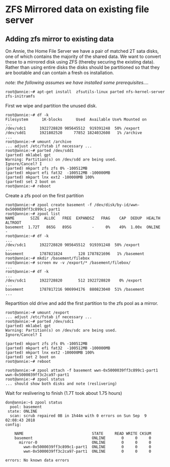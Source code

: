 # ZFS Mirrored data on existing file server
## Adding zfs mirror to existing data
On Annie, the Home File Server we have a pair of matched 2T sata disks, one of which contains the majority of the shared data. We want to convert these to a mirrored disk using  ZFS  (thereby securing the existing data). Rather than using entire disks the disks should be partitioned so that they are bootable and can contain a fresh os installation.

_note: the following assumes we have installed some prerequisites...._
	
	root@annie:~# apt-get install  zfsutils-linux parted nfs-kernel-server zfs-initramfs 
	
First we wipe and partition the unused disk.
	
	root@annie:~# df -k
	Filesystem      1K-blocks      Used  Available Use% Mounted on
	...
	/dev/sdc1      1922728820 905645512  919391248  50% /export
	/dev/sdd1      1921802520     77852 1824032608   1% /archive
	...
	root@annie:~# umount /archive
	... adjust /etc/fstab if necessary ...
	root@annie:~# parted /dev/sdd1
	(parted) mklabel gpt                                                    
	Warning: Partition(s) on /dev/sdd are being used.
	Ignore/Cancel? I                                                          
	(parted) mkpart zfs zfs 0% -100512MB
	(parted) mkpart efi fat32  -100512MB -100000MB
	(parted) mkpart lnx ext2 -100000MB 100%                                   
	(parted) set 2 boot on            
	root@annie:~# reboot                                 
	
Create a zfs pool on the first partition
	
	root@annie:~# zpool create basement -f /dev/disk/by-id/wwn-0x5000039ff3c899c1-part1
	root@annie:~# zpool list
	NAME       SIZE  ALLOC   FREE  EXPANDSZ   FRAG    CAP  DEDUP  HEALTH  ALTROOT
	basement  1.72T   865G   895G         -     0%    49%  1.00x  ONLINE  -
	root@annie:~# df -k
	...
	/dev/sdc1      1922728820 905645512  919391248  50% /export
	...
	basement       1787821824       128 1787821696   1% /basement
	root@annie:~# mkdir /basement/filebox
	root@annie:~# screen mv -v /export/* /basement/filebox/
	...
	root@annie:~# df -k
	...
	/dev/sdc1      1922728820       512 1922728820    0% /export
	...
	basement       1787817216 906994176  880823040  51% /basement
	...
	
Repartition old drive and add the first partition to  the zfs pool as a mirror.
	
	root@annie:~# umount /export
	... adjust /etc/fstab if necessary ...
	root@annie:~# parted /dev/sdc1
	(parted) mklabel gpt                                                    
	Warning: Partition(s) on /dev/sdc are being used.                                  
	Ignore/Cancel? I                                                          
	
	(parted) mkpart zfs zfs 0% -100512MB
	(parted) mkpart efi fat32  -100512MB -100000MB
	(parted) mkpart lnx ext2 -100000MB 100%                                   
	(parted) set 2 boot on            
	root@annie:~# reboot                                 
	
	root@annie:~# zpool attach -f basement wwn-0x5000039ff3c899c1-part1 wwn-0x5000039ff3c2ca97-part1
	root@annie:~# zpool status 
	... should show both disks and note (reslivering)
	
Wait for reslivering to finish (1.7T took about 1.75 hours)
	
	don@annie:~$ zpool status
	  pool: basement
	 state: ONLINE
	  scan: scrub repaired 0B in 1h44m with 0 errors on Sun Sep  9 02:08:43 2018
	config:
	
		NAME                              STATE     READ WRITE CKSUM
		basement                          ONLINE       0     0     0
		  mirror-0                        ONLINE       0     0     0
		    wwn-0x5000039ff3c899c1-part1  ONLINE       0     0     0
		    wwn-0x5000039ff3c2ca97-part1  ONLINE       0     0     0
	
	errors: No known data errors
	
